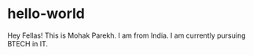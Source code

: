 # hello-world
Hey Fellas!
This is Mohak Parekh. I am from India.
I am currently pursuing BTECH in IT. 
